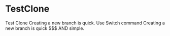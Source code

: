 # TestClone
Test Clone
Creating a new branch is quick.
Use Switch command
Creating a new branch is quick $$$ AND simple.